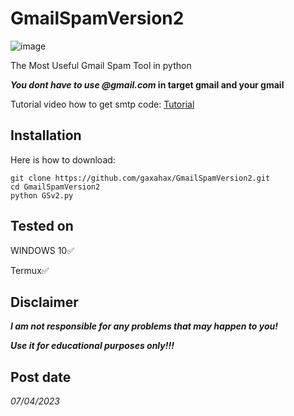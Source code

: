 # GmailSpamVersion2
![image](https://user-images.githubusercontent.com/119358021/230648887-81415e4d-e38c-4769-9227-56a62b61614e.png)

The  Most Useful Gmail Spam Tool in python

**_You dont have to use @gmail.com_ in target gmail and your gmail**

Tutorial video how to get smtp code: 
[Tutorial](https://youtu.be/1YXVdyVuFGA)

## Installation
Here is how to download:
```
git clone https://github.com/gaxahax/GmailSpamVersion2.git
cd GmailSpamVersion2
python GSv2.py
```



## Tested on
WINDOWS 10✅

Termux✅



## Disclaimer
***I am not responsible for any problems that may happen to you!***

***Use it for educational purposes only!!!***

## Post date
_07/04/2023_
